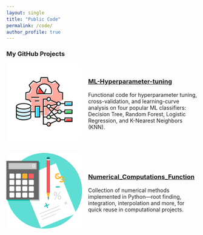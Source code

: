 ```yaml
---
layout: single
title: "Public Code"
permalink: /code/
author_profile: true
---
```


### My GitHub Projects

<!-- ML Hyperparameter Tuning Card -->
<div style="display: flex; flex-wrap: wrap; align-items: center; margin-bottom: 2rem;">

  <!-- Image on the left -->
  <div style="flex: 1; min-width: 200px; margin-right: 1rem;">
    <a href="https://github.com/Reihaneh-Karimi/ML-Hyperparameter-tuning">
      <img src="/assets/images/ml_hyperparameter.png" alt="ML Hyperparameter Tuning" style="width: 100%; height: auto; border-radius: 8px;">
    </a>
  </div>

  <!-- Text on the right -->
  <div style="flex: 2; min-width: 200px;">
    <h3><a href="https://github.com/Reihaneh-Karimi/ML-Hyperparameter-tuning">ML-Hyperparameter-tuning</a></h3>
    <p>Functional code for hyperparameter tuning, cross-validation, and learning-curve analysis on four popular ML classifiers: Decision Tree, Random Forest, Logistic Regression, and K-Nearest Neighbors (KNN).</p>
  </div>

</div>

<!-- Numerical Computations Card -->
<div style="display: flex; flex-wrap: wrap; align-items: center; margin-bottom: 2rem;">

  <!-- Image on the left -->
  <div style="flex: 1; min-width: 200px; margin-right: 1rem;">
    <a href="https://github.com/Reihaneh-Karimi/Numerical_Computations_Function">
      <img src="/assets/images/numerical_computations.png" alt="Numerical Computations" style="width: 100%; height: auto; border-radius: 8px;">
    </a>
  </div>

  <!-- Text on the right -->
  <div style="flex: 2; min-width: 200px;">
    <h3><a href="https://github.com/Reihaneh-Karimi/Numerical_Computations_Function">Numerical_Computations_Function</a></h3>
    <p>Collection of numerical methods implemented in Python—root finding, integration, interpolation and more, for quick reuse in computational projects.</p>
  </div>

</div>
